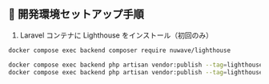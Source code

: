 ## 🔧 開発環境セットアップ手順

1. Laravel コンテナに Lighthouse をインストール（初回のみ）

```bash
docker compose exec backend composer require nuwave/lighthouse

docker compose exec backend php artisan vendor:publish --tag=lighthouse-schema
docker compose exec backend php artisan vendor:publish --tag=lighthouse-config